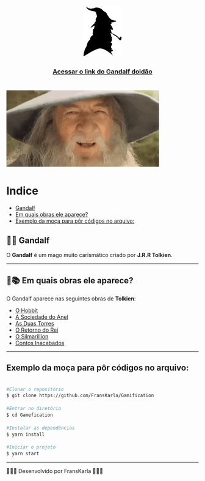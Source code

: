 <h1 align="center">
<img src="./img/Gandalf.png" width="100px" height="130px"></img>
</h1>

<h3 align="center">
<a href="https://giphy.com/explore/gandalf"> Acessar o link do Gandalf doidão</a>
</h3>

<h1>
<img src="./img/Gandalf tus tuts.gif">
</h1>

# Indice
- [Gandalf](#-Gandalf)
- [Em quais obras ele aparece?](#-Em-quais-obras-ele-aparece?)
- [Exemplo da moça para pôr códigos no arquivo:](#-Exemplo-da-moça-para-pôr-códigos-no-arquivo:)

## 🧙‍♂️ Gandalf

O **Gandalf** é um mago muito carismático criado por **J.R.R Tolkien**.

---

## 📖📚 Em quais obras ele aparece?

O Gandalf aparece nas seguintes obras de **Tolkien**:

- [O Hobbit](https://pt.wikipedia.org/wiki/O_Hobbit)
- [A Sociedade do Anel](https://pt.wikipedia.org/wiki/A_Sociedade_do_Anel)
- [As Duas Torres](https://pt.wikipedia.org/wiki/As_Duas_Torres)
- [O Retorno do Rei](https://pt.wikipedia.org/wiki/O_Retorno_do_Rei)
- [O Silmarillion](https://pt.wikipedia.org/wiki/O_Silmarillion)  
- [Contos Inacabados](https://books.google.com.br/books/about/Contos_inacabados.html?id=WGNlPgAACAAJ&source=kp_book_description&redir_esc=y) 

---

## Exemplo da moça para pôr códigos no arquivo:

```bash

#Clonar o repositório
$ git clone https://github.com/FransKarla/Gamification

#Entrar no diretório
$ cd Gamefication

#Instalar as dependências
$ yarn install

#Iniciar o projeto
$ yarn start

```

---

💜💙💜 Desenvolvido por FransKarla 💜💙💜

